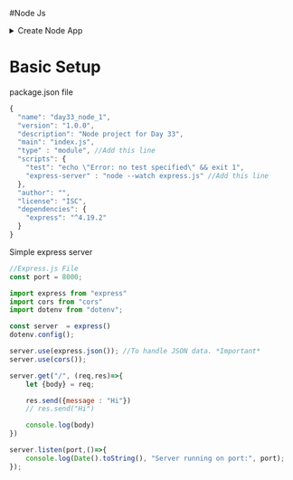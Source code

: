 #Node Js
<details>
  <summary> Create Node App  </summary>
  
  ```console
npm init
npm i express
npm run express-server
```

</details>

# Basic Setup
package.json file
```js
{
  "name": "day33_node_1",
  "version": "1.0.0",
  "description": "Node project for Day 33",
  "main": "index.js",
  "type" : "module", //Add this line
  "scripts": {
    "test": "echo \"Error: no test specified\" && exit 1",
    "express-server" : "node --watch express.js" //Add this line
  },
  "author": "",
  "license": "ISC",
  "dependencies": {
    "express": "^4.19.2"
  }
}
```

Simple express server

```js
//Express.js File
const port = 8000;

import express from "express"
import cors from "cors"
import dotenv from "dotenv";

const server  = express()
dotenv.config();

server.use(express.json()); //To handle JSON data. *Important*
server.use(cors());

server.get("/", (req,res)=>{
    let {body} = req;

    res.send({message : "Hi"})
    // res.send("Hi")

    console.log(body)
})

server.listen(port,()=>{
    console.log(Date().toString(), "Server running on port:", port);
});
```
